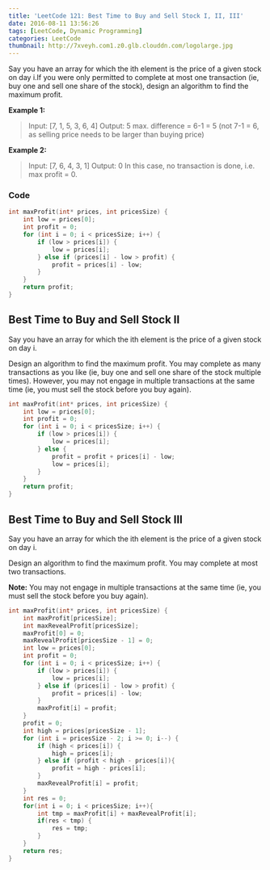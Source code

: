 ```yaml
---
title: 'LeetCode 121: Best Time to Buy and Sell Stock I, II, III'
date: 2016-08-11 13:56:26
tags: [LeetCode, Dynamic Programming]
categories: LeetCode
thumbnail: http://7xveyh.com1.z0.glb.clouddn.com/logolarge.jpg
---
```

Say you have an array for which the ith element is the price of a given stock on day i.If you were only permitted to complete at most one transaction <!--more-->(ie, buy one and sell one share of the stock), design an algorithm to find the maximum profit.

**Example 1:**
>Input: [7, 1, 5, 3, 6, 4]
Output: 5
max. difference = 6-1 = 5 (not 7-1 = 6, as selling price needs to be larger than buying price)

**Example 2:**
>Input: [7, 6, 4, 3, 1]
Output: 0
In this case, no transaction is done, i.e. max profit = 0.

### Code
```c
int maxProfit(int* prices, int pricesSize) {
    int low = prices[0];
    int profit = 0;
    for (int i = 0; i < pricesSize; i++) {
        if (low > prices[i]) {
            low = prices[i];
        } else if (prices[i] - low > profit) {
            profit = prices[i] - low;
        }
    }
    return profit;
}
```
## Best Time to Buy and Sell Stock II
Say you have an array for which the ith element is the price of a given stock on day i.

Design an algorithm to find the maximum profit. You may complete as many transactions as you like (ie, buy one and sell one share of the stock multiple times). However, you may not engage in multiple transactions at the same time (ie, you must sell the stock before you buy again).
```c
int maxProfit(int* prices, int pricesSize) {
    int low = prices[0];
    int profit = 0;
    for (int i = 0; i < pricesSize; i++) {
        if (low > prices[i]) {
            low = prices[i];
        } else {
            profit = profit + prices[i] - low;
            low = prices[i];
        }
    }
    return profit;
}
```
## Best Time to Buy and Sell Stock III
Say you have an array for which the ith element is the price of a given stock on day i.

Design an algorithm to find the maximum profit. You may complete at most two transactions.

**Note:**
You may not engage in multiple transactions at the same time (ie, you must sell the stock before you buy again).
```c
int maxProfit(int* prices, int pricesSize) {
    int maxProfit[pricesSize];
    int maxRevealProfit[pricesSize];
    maxProfit[0] = 0;
    maxRevealProfit[pricesSize - 1] = 0;
    int low = prices[0];
    int profit = 0;
    for (int i = 0; i < pricesSize; i++) {
        if (low > prices[i]) {
            low = prices[i];
        } else if (prices[i] - low > profit) {
            profit = prices[i] - low;
        }
        maxProfit[i] = profit;
    }
    profit = 0;
    int high = prices[pricesSize - 1];
    for (int i = pricesSize - 2; i >= 0; i--) {
        if (high < prices[i]) {
            high = prices[i];
        } else if (profit < high - prices[i]){
            profit = high - prices[i];
        }
        maxRevealProfit[i] = profit;
    }
    int res = 0;
    for(int i = 0; i < pricesSize; i++){
        int tmp = maxProfit[i] + maxRevealProfit[i];
        if(res < tmp) {
            res = tmp;
        }
    }
    return res;
}
```